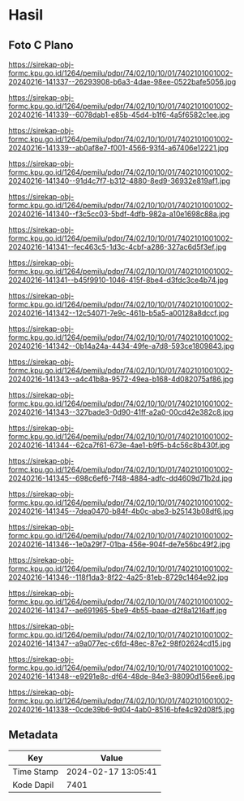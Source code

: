 # Hasil

## Foto C Plano

https://sirekap-obj-formc.kpu.go.id/1264/pemilu/pdpr/74/02/10/10/01/7402101001002-20240216-141337--26293908-b6a3-4dae-98ee-0522bafe5056.jpg

https://sirekap-obj-formc.kpu.go.id/1264/pemilu/pdpr/74/02/10/10/01/7402101001002-20240216-141339--6078dab1-e85b-45d4-b1f6-4a5f6582c1ee.jpg

https://sirekap-obj-formc.kpu.go.id/1264/pemilu/pdpr/74/02/10/10/01/7402101001002-20240216-141339--ab0af8e7-f001-4566-93f4-a67406e12221.jpg

https://sirekap-obj-formc.kpu.go.id/1264/pemilu/pdpr/74/02/10/10/01/7402101001002-20240216-141340--91d4c7f7-b312-4880-8ed9-36932e819af1.jpg

https://sirekap-obj-formc.kpu.go.id/1264/pemilu/pdpr/74/02/10/10/01/7402101001002-20240216-141340--f3c5cc03-5bdf-4dfb-982a-a10e1698c88a.jpg

https://sirekap-obj-formc.kpu.go.id/1264/pemilu/pdpr/74/02/10/10/01/7402101001002-20240216-141341--fec463c5-1d3c-4cbf-a286-327ac6d5f3ef.jpg

https://sirekap-obj-formc.kpu.go.id/1264/pemilu/pdpr/74/02/10/10/01/7402101001002-20240216-141341--b45f9910-1046-415f-8be4-d3fdc3ce4b74.jpg

https://sirekap-obj-formc.kpu.go.id/1264/pemilu/pdpr/74/02/10/10/01/7402101001002-20240216-141342--12c54071-7e9c-461b-b5a5-a00128a8dccf.jpg

https://sirekap-obj-formc.kpu.go.id/1264/pemilu/pdpr/74/02/10/10/01/7402101001002-20240216-141342--0b14a24a-4434-49fe-a7d8-593ce1809843.jpg

https://sirekap-obj-formc.kpu.go.id/1264/pemilu/pdpr/74/02/10/10/01/7402101001002-20240216-141343--a4c41b8a-9572-49ea-b168-4d082075af86.jpg

https://sirekap-obj-formc.kpu.go.id/1264/pemilu/pdpr/74/02/10/10/01/7402101001002-20240216-141343--327bade3-0d90-41ff-a2a0-00cd42e382c8.jpg

https://sirekap-obj-formc.kpu.go.id/1264/pemilu/pdpr/74/02/10/10/01/7402101001002-20240216-141344--62ca7f61-673e-4ae1-b9f5-b4c56c8b430f.jpg

https://sirekap-obj-formc.kpu.go.id/1264/pemilu/pdpr/74/02/10/10/01/7402101001002-20240216-141345--698c6ef6-7f48-4884-adfc-dd4609d71b2d.jpg

https://sirekap-obj-formc.kpu.go.id/1264/pemilu/pdpr/74/02/10/10/01/7402101001002-20240216-141345--7dea0470-b84f-4b0c-abe3-b25143b08df6.jpg

https://sirekap-obj-formc.kpu.go.id/1264/pemilu/pdpr/74/02/10/10/01/7402101001002-20240216-141346--1e0a29f7-01ba-456e-904f-de7e56bc49f2.jpg

https://sirekap-obj-formc.kpu.go.id/1264/pemilu/pdpr/74/02/10/10/01/7402101001002-20240216-141346--118f1da3-8f22-4a25-81eb-8729c1464e92.jpg

https://sirekap-obj-formc.kpu.go.id/1264/pemilu/pdpr/74/02/10/10/01/7402101001002-20240216-141347--ae691965-5be9-4b55-baae-d2f8a1216aff.jpg

https://sirekap-obj-formc.kpu.go.id/1264/pemilu/pdpr/74/02/10/10/01/7402101001002-20240216-141347--a9a077ec-c6fd-48ec-87e2-98f02624cd15.jpg

https://sirekap-obj-formc.kpu.go.id/1264/pemilu/pdpr/74/02/10/10/01/7402101001002-20240216-141348--e9291e8c-df64-48de-84e3-88090d156ee6.jpg

https://sirekap-obj-formc.kpu.go.id/1264/pemilu/pdpr/74/02/10/10/01/7402101001002-20240216-141338--0cde39b6-9d04-4ab0-8516-bfe4c92d08f5.jpg


## Metadata

| Key        | Value               |
| ---------- | ------------------- |
| Time Stamp | 2024-02-17 13:05:41 |
| Kode Dapil | 7401                |



